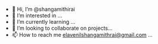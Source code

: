 - 👋 Hi, I’m @shangamithirai
- 👀 I’m interested in ...
- 🌱 I’m currently learning ...
- 💞️ I’m looking to collaborate on projects...
- 📫 How to reach me elavenilshangamithrai@gmail.com ...

<!---
shangamithirai/shangamithirai is a ✨ special ✨ repository because its `README.md` (this file) appears on your GitHub profile.
You can click the Preview link to take a look at your changes.
--->
